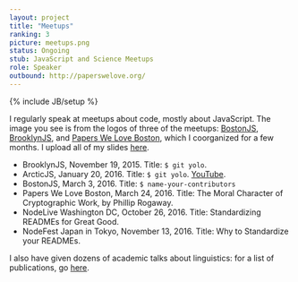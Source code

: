 ```yaml
---
layout: project
title: "Meetups"
ranking: 3
picture: meetups.png
status: Ongoing
stub: JavaScript and Science Meetups
role: Speaker
outbound: http://paperswelove.org/
---
```

{% include JB/setup %}

I regularly speak at meetups about code, mostly about JavaScript. The image you see is from the logos of three of the meetups: [BostonJS](http://bostonjs.com/), [BrooklynJS](http://brooklynjs.com/), and [Papers We Love Boston](www.meetup.com/Papers-We-Love-Boston-Cambridge/), which I coorganized for a few months. I upload all of my slides [here](https://github.com/RichardLitt/talks).

  - BrooklynJS, November 19, 2015. Title: `$ git yolo`.
  - ArcticJS, January 20, 2016. Title: `$ git yolo`. [YouTube](https://www.youtube.com/watch?v=_KY9ltbdoK4&list=PL3bvPCw5QCLLJUL2Q_bBI1bi9bYQ-4hci&index=3).
  - BostonJS, March 3, 2016. Title: `$ name-your-contributors`
  - Papers We Love Boston, March 24, 2016. Title: The Moral Character of Cryptographic Work, by Phillip Rogaway.
  - NodeLive Washington DC, October 26, 2016. Title: Standardizing READMEs for Great Good.
  - NodeFest Japan in Tokyo, November 13, 2016. Title: Why to Standardize your READMEs.

I also have given dozens of academic talks about linguistics: for a list of publications, go [here](/projects/publications/).